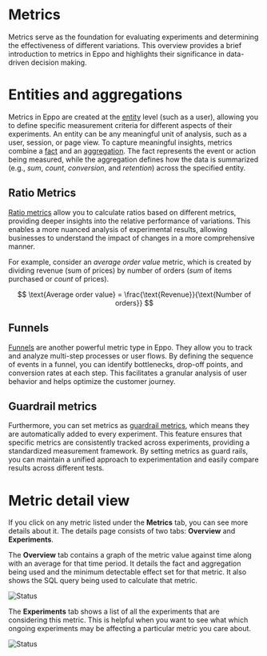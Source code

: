 # Metrics

Metrics serve as the foundation for evaluating experiments and determining the effectiveness of different variations. This overview provides a brief introduction to metrics in Eppo and highlights their significance in data-driven decision making.

# Entities and aggregations

Metrics in Eppo are created at the [entity](/data-management/definitions/entities) level (such as a user), allowing you to define specific measurement criteria for different aspects of their experiments. An entity can be any meaningful unit of analysis, such as a user, session, or page view. To capture meaningful insights, metrics combine a [fact](/data-management/definitions/fact-sql) and an [aggregation](/data-management/metrics/simple-metric#metric-aggregation-types). The fact represents the event or action being measured, while the aggregation defines how the data is summarized (e.g., _sum_, _count_, _conversion_, and _retention_) across the specified entity.

## Ratio Metrics

[Ratio metrics](/data-management/metrics/ratio-metric) allow you to calculate ratios based on different metrics, providing deeper insights into the relative performance of variations.
This enables a more nuanced analysis of experimental results, allowing businesses to understand the impact of changes in a more comprehensive manner.

For example, consider an _average order value_ metric, which is created by dividing revenue (sum of prices) by number of orders (_sum_ of items purchased or _count_ of prices).

$$
\text{Average order value} = \frac{\text{Revenue}}{\text{Number of orders}}
$$

## Funnels

[Funnels](/data-management/metrics/funnel-metric) are another powerful metric type in Eppo. They allow you to track and analyze multi-step processes or user flows. By defining the sequence of events in a funnel, you can identify bottlenecks, drop-off points, and conversion rates at each step. This facilitates a granular analysis of user behavior and helps optimize the customer journey.

## Guardrail metrics

Furthermore, you can set metrics as [guardrail metrics](/data-management/organizing-metrics/guardrails), which means they are automatically added to every experiment. This feature ensures that specific metrics are consistently tracked across experiments, providing a standardized measurement framework. By setting metrics as guard rails, you can maintain a unified approach to experimentation and easily compare results across different tests.

# Metric detail view

If you click on any metric listed under the **Metrics** tab, you can see more details about it. The details page consists of two tabs: **Overview** and **Experiments**.

The **Overview** tab contains a graph of the metric value against time along with an average for that time period. It details the fact and aggregation being used and the minimum detectable effect set for that metric. It also shows the SQL query being used to calculate that metric.

![Status](/img/measuring-experiments/metric-details.png)

The **Experiments** tab shows a list of all the experiments that are considering this metric. This is helpful when you want to see what which ongoing experiments may be affecting a particular metric you care about.

![Status](/img/measuring-experiments/metric-details-experiments.png)
